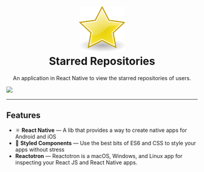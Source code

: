 <h1 align="center">
  <img src="star.png" alt="Starred Repositories" width="120">
<br>
Starred Repositories
</h1>

<p align="center">An application in React Native to view the starred repositories of users.</p>

<div>
  <img src="rn.gif" height="425" />
</div>

<hr />

## Features
- ⚛️ **React Native** — A lib that provides a way to create native apps for Android and iOS
- 💅 **Styled Components** — Use the best bits of ES6 and CSS to style your apps without stress
- **Reactotron** — Reactotron is a macOS, Windows, and Linux app for inspecting your React JS and React Native apps.
